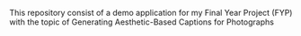 This repository consist of a demo application for my Final Year Project (FYP) with the topic of Generating Aesthetic-Based Captions for Photographs